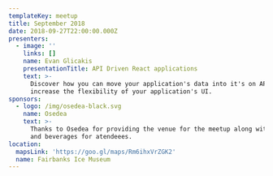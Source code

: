 ```yaml
---
templateKey: meetup
title: September 2018
date: 2018-09-27T22:00:00.000Z
presenters:
  - image: ''
    links: []
    name: Evan Glicakis
    presentationTitle: API Driven React applications
    text: >-
      Discover how you can move your application's data into it's on API to
      increase the flexibility of your application's UI.
sponsors:
  - logo: /img/osedea-black.svg
    name: Osedea
    text: >-
      Thanks to Osedea for providing the venue for the meetup along with food
      and beverages for atendeees.
location:
  mapsLink: 'https://goo.gl/maps/Rm6ihxVrZGK2'
  name: Fairbanks Ice Museum
---
```


